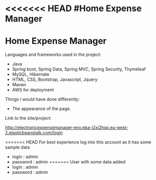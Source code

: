 <<<<<<< HEAD
#Home Expense Manager
=======
# Home Expense Manager

Languages and frameworks used in the project:

- Java
- Spring boot, Spring Data, Spring MVC, Spring Security, Thymeleaf
- MySQL, Hibernate
- HTML, CSS, Bootstrap, Javascript, Jquery
- Maven
- AWS for deployment

Things I would have done differently:
- The appearance of the page.

Link to the site/project:

http://electronicexpensemanager-env.eba-j2xi2hsp.eu-west-2.elasticbeanstalk.com/login

<<<<<<< HEAD
For best experience log into this account as it has some sample data

- login : admin
- password : admin
=======
User with some data added
- login : admin
- password : admin

